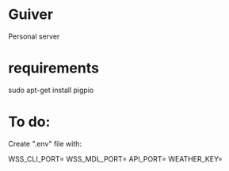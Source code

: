 # Guiver
 Personal server
# requirements
sudo apt-get install pigpio

# To do:
Create ".env" file with:

WSS_CLI_PORT=
WSS_MDL_PORT=
API_PORT=
WEATHER_KEY=
